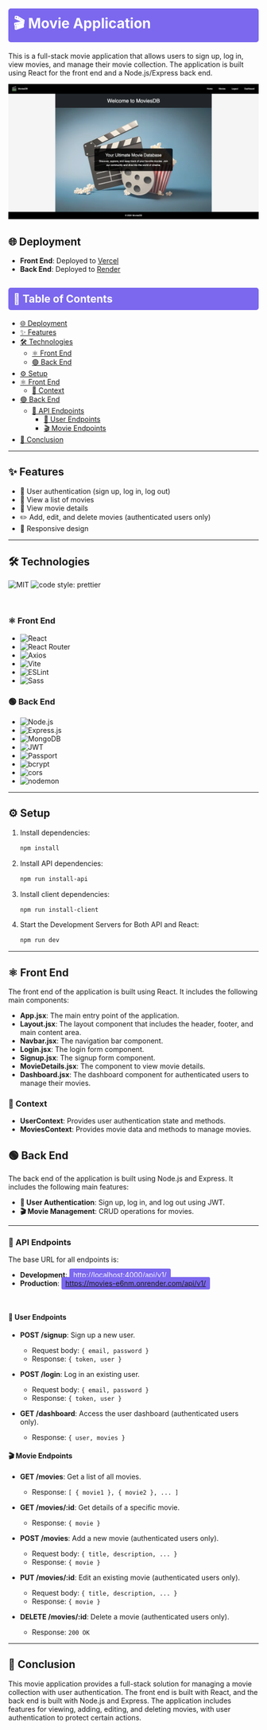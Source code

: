 <h1 style="background-color: #7B68EE; color: white; padding: 10px; border-radius: 5px;">🎬 Movie Application</h3>

This is a full-stack movie application that allows users to sign up, log in, view movies, and manage their movie collection. The application is built using React for the front end and a Node.js/Express back end.

![MoviesDB](/client/public/cover.png)

## 🌐 Deployment

- **Front End**: Deployed to [Vercel](https://movies-nine-lemon.vercel.app/)
- **Back End**: Deployed to [Render](https://movies-e6nm.onrender.com)

<h2 style="background-color: #7B68EE; color: white; padding: 10px; border-radius: 5px;">📑 Table of Contents</h2>

- [🌐 Deployment](#-deployment)
- [✨ Features](#-features)
- [🛠️ Technologies](#️-technologies)
  - [⚛️ Front End](#️-front-end)
  - [🟢 Back End](#-back-end)
- [⚙️ Setup](#️-setup)
- [⚛️ Front End](#️-front-end-1)
  - [🔧 Context](#-context)
- [🟢 Back End](#-back-end-1)
  - [🔌 API Endpoints](#-api-endpoints)
    - [👤 User Endpoints](#-user-endpoints)
    - [🎬 Movie Endpoints](#-movie-endpoints)
- [📜 Conclusion](#-conclusion)

---

## ✨ Features

- 🔐 User authentication (sign up, log in, log out)
- 🎥 View a list of movies
- 📄 View movie details
- ✏️ Add, edit, and delete movies (authenticated users only)
- 📱 Responsive design

---

## 🛠️ Technologies

![MIT](https://img.shields.io/packagist/l/doctrine/orm.svg?style=for-the-badge) ![code style: prettier](https://img.shields.io/badge/code_style-prettier-ff69b4.svg?style=for-the-badge&?style=flat-square)

<br>

### ⚛️ Front End

- ![React](https://img.shields.io/badge/react-%2320232a.svg?style=for-the-badge&logo=react&logoColor=%2361DAFB)
- ![React Router](https://img.shields.io/badge/react_router-%23CA4245.svg?style=for-the-badge&logo=react-router&logoColor=white)
- ![Axios](https://img.shields.io/badge/axios-%2300A1F1.svg?style=for-the-badge&logo=axios&logoColor=white)
- ![Vite](https://img.shields.io/badge/vite-%23646CFF.svg?style=for-the-badge&logo=vite&logoColor=white)
- ![ESLint](https://img.shields.io/badge/ESLint-4B3263?style=for-the-badge&logo=eslint&logoColor=white)
- ![Sass](https://img.shields.io/badge/Sass-%23CC6699.svg?style=for-the-badge&logo=sass&logoColor=white)

### 🟢 Back End

<!-- ### 🟢 Back End -->

- ![Node.js](https://img.shields.io/badge/node.js-6DA55F?style=for-the-badge&logo=node.js&logoColor=white)
- ![Express.js](https://img.shields.io/badge/express.js-%23404d59.svg?style=for-the-badge&logo=express&logoColor=%2361DAFB)
- ![MongoDB](https://img.shields.io/badge/mongodb-%234ea94b.svg?style=for-the-badge&logo=mongodb&logoColor=white)
- ![JWT](https://img.shields.io/badge/JWT-black?style=for-the-badge&logo=JSON%20web%20tokens)
- ![Passport](https://img.shields.io/badge/passport-%234E4E4E.svg?style=for-the-badge&logo=passport&logoColor=white)
- ![bcrypt](https://img.shields.io/badge/bcrypt-%23F7B93E.svg?style=for-the-badge&logo=bcrypt&logoColor=white)
- ![cors](https://img.shields.io/badge/cors-%23E34F26.svg?style=for-the-badge&logo=cors&logoColor=white)
- ![nodemon](https://img.shields.io/badge/nodemon-%2376D04B.svg?style=for-the-badge&logo=nodemon&logoColor=white)

---

## ⚙️ Setup

1. Install dependencies:

   ```sh
   npm install
   ```

2. Install API dependencies:

   ```sh
   npm run install-api
   ```

3. Install client dependencies:

   ```sh
   npm run install-client
   ```

4. Start the Development Servers for Both API and React:
   ```sh
   npm run dev
   ```

---

## ⚛️ Front End

The front end of the application is built using React. It includes the following main components:

- **App.jsx**: The main entry point of the application.
- **Layout.jsx**: The layout component that includes the header, footer, and main content area.
- **Navbar.jsx**: The navigation bar component.
- **Login.jsx**: The login form component.
- **Signup.jsx**: The signup form component.
- **MovieDetails.jsx**: The component to view movie details.
- **Dashboard.jsx**: The dashboard component for authenticated users to manage their movies.

### 🔧 Context

- **UserContext**: Provides user authentication state and methods.
- **MoviesContext**: Provides movie data and methods to manage movies.

## 🟢 Back End

The back end of the application is built using Node.js and Express. It includes the following main features:

- **🔐 User Authentication**: Sign up, log in, and log out using JWT.
- **🎬 Movie Management**: CRUD operations for movies.

---

### 🔌 API Endpoints

The base URL for all endpoints is:

- **Development**: <span style="color: #ffffff; background-color: #7B68EE; padding: 4px 8px; border-radius: 3px;"><a href="http://localhost:4000/api/v1/" style="color: #ffffff;">http://localhost:4000/api/v1/</a></span>
  <br>
- **Production**: <span style="color: #ffffff; background-color: #7B68EE; padding: 4px 8px; border-radius: 3px;"><a href="https://your-production-url.com/api/v1/" style="color: #ffffff;">https://movies-e6nm.onrender.com/api/v1/</a></span>

<br>

#### 👤 User Endpoints

- **POST /signup**: Sign up a new user.

  - Request body: `{ email, password }`
  - Response: `{ token, user }`

- **POST /login**: Log in an existing user.

  - Request body: `{ email, password }`
  - Response: `{ token, user }`

- **GET /dashboard**: Access the user dashboard (authenticated users only).
  - Response: `{ user, movies }`

#### 🎬 Movie Endpoints

- **GET /movies**: Get a list of all movies.

  - Response: `[ { movie1 }, { movie2 }, ... ]`

- **GET /movies/:id**: Get details of a specific movie.

  - Response: `{ movie }`

- **POST /movies**: Add a new movie (authenticated users only).

  - Request body: `{ title, description, ... }`
  - Response: `{ movie }`

- **PUT /movies/:id**: Edit an existing movie (authenticated users only).

  - Request body: `{ title, description, ... }`
  - Response: `{ movie }`

- **DELETE /movies/:id**: Delete a movie (authenticated users only).
  - Response: `200 OK`

---

## 📜 Conclusion

This movie application provides a full-stack solution for managing a movie collection with user authentication. The front end is built with React, and the back end is built with Node.js and Express. The application includes features for viewing, adding, editing, and deleting movies, with user authentication to protect certain actions.
